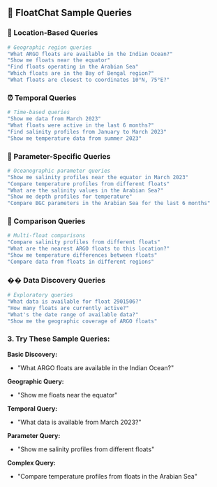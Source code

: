 ## 🌊 **FloatChat Sample Queries**

### **📍 Location-Based Queries**
```bash
# Geographic region queries
"What ARGO floats are available in the Indian Ocean?"
"Show me floats near the equator"
"Find floats operating in the Arabian Sea"
"Which floats are in the Bay of Bengal region?"
"What floats are closest to coordinates 10°N, 75°E?"
```

### **⏰ Temporal Queries**
```bash
# Time-based queries
"Show me data from March 2023"
"What floats were active in the last 6 months?"
"Find salinity profiles from January to March 2023"
"Show me temperature data from summer 2023"
```

### **🔬 Parameter-Specific Queries**
```bash
# Oceanographic parameter queries
"Show me salinity profiles near the equator in March 2023"
"Compare temperature profiles from different floats"
"What are the salinity values in the Arabian Sea?"
"Show me depth profiles for temperature"
"Compare BGC parameters in the Arabian Sea for the last 6 months"
```

### **🔄 Comparison Queries**
```bash
# Multi-float comparisons
"Compare salinity profiles from different floats"
"What are the nearest ARGO floats to this location?"
"Show me temperature differences between floats"
"Compare data from floats in different regions"
```

### **�� Data Discovery Queries**
```bash
# Exploratory queries
"What data is available for float 2901506?"
"How many floats are currently active?"
"What's the date range of available data?"
"Show me the geographic coverage of ARGO floats"
```

### **3. Try These Sample Queries:**

**Basic Discovery:**
- "What ARGO floats are available in the Indian Ocean?"

**Geographic Query:**
- "Show me floats near the equator"

**Temporal Query:**
- "What data is available from March 2023?"

**Parameter Query:**
- "Show me salinity profiles from different floats"

**Complex Query:**
- "Compare temperature profiles from floats in the Arabian Sea"

